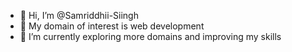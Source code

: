 - 👋 Hi, I’m @Samriddhii-Siingh
- 👀 My domain of interest is web development
- 🌱 I’m currently exploring more domains and improving my skills

<!---
Samriddhii-Siingh/Samriddhii-Siingh is a ✨ special ✨ repository because its `README.md` (this file) appears on your GitHub profile.
You can click the Preview link to take a look at your changes.
--->
